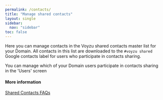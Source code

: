 ```yaml
---
permalink: /contacts/
title: "Manage shared contacts"
layout: single
sidebar:
  nav: "sidebar"
toc: false
---
```

<data-voyzu-help/>
Here you can manage contacts in the Voyzu shared contacts master list for your
Domain. All contacts in this list are downloaded to the
<code>#voyzu shared</code> Google contacts label for users who participate in contacts sharing.

You can manage which of your Domain users participate in contacts sharing in the 'Users' screen

#### More information

[Shared Contacts FAQs](shared-contacts-faqs)
<data-voyzu-help/>
